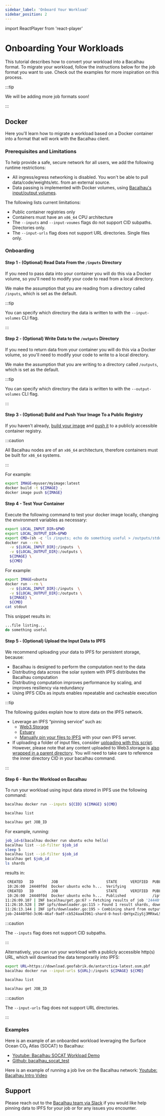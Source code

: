 ```yaml
---
sidebar_label: 'Onboard Your Workload'
sidebar_position: 2
---
```

import ReactPlayer from 'react-player'

# Onboarding Your Workloads

This tutorial describes how to convert your workload into a Bacalhau format. To migrate your workload, follow the instructions below for the job format you want to use. Check out the examples for more inspiration on this process.

:::tip

We will be adding more job formats soon!

:::

## Docker

Here you'll learn how to migrate a workload based on a Docker container into a format that will work with the Bacalhau client.

### Prerequisites and Limitations

To help provide a safe, secure network for all users, we add the following runtime restrictions:

- All ingress/egress networking is disabled. You won't be able to pull data/code/weights/etc. from an external source.
- Data passing is implemented with Docker volumes, using [Bacalhau's input/output volumes](../about-bacalhau/architecture.md#input--output-volumes).

The following lists current limitations:

* Public container registries only
* Containers must have an `x86_64` CPU architecture
* The `--inputs` and `--input-voumes` flags do not support CID subpaths. Directories only.
* The `--input-urls` flag does not support URL directories. Single files only.

### Onboarding

#### Step 1 - (Optional) Read Data From the `/inputs` Directory

If you need to pass data into your container you will do this via a Docker volume, so you'll need to modify your code to read from a local directory.

We make the assumption that you are reading from a directory called `/inputs`, which is set as the default.

:::tip

You can specify which directory the data is written to with the `--input-volumes` CLI flag.

:::

#### Step 2 - (Optional) Write Data to the `/outputs` Directory

If you need to return data from your container you will do this via a Docker volume, so you'll need to modify your code to write to a local directory.

We make the assumption that you are writing to a directory called `/outputs`, which is set as the default.

:::tip

You can specify which directory the data is written to with the `--output-volumes` CLI flag.

:::

#### Step 3 - (Optional) Build and Push Your Image To a Public Registry

If you haven't already, [build your image](https://docs.docker.com/engine/reference/commandline/build/) and [push it](https://docs.docker.com/engine/reference/commandline/push/) to a publicly accessible container registry.

:::caution

All Bacalhau nodes are of an `x86_64` architecture, therefore containers must be built for `x86_64` systems.

:::

For example:

```bash
export IMAGE=myuser/myimage:latest
docker build -t ${IMAGE} .
docker image push ${IMAGE}
```

#### Step 4 - Test Your Container

Execute the following command to test your docker image locally, changing the environment variables as necessary:

```bash
export LOCAL_INPUT_DIR=$PWD
export LOCAL_OUTPUT_DIR=$PWD
export CMD=(sh -c 'ls /inputs; echo do something useful > /outputs/stdout')
docker run --rm \
  -v ${LOCAL_INPUT_DIR}:/inputs  \
  -v ${LOCAL_OUTPUT_DIR}:/outputs \
  ${IMAGE} \
  ${CMD}
```

For example:

```bash
export IMAGE=ubuntu
docker run --rm \
  -v ${LOCAL_INPUT_DIR}:/inputs  \
  -v ${LOCAL_OUTPUT_DIR}:/outputs \
  ${IMAGE} \
  ${CMD}
cat stdout
```

This snippet results in:

```bash
...file listing...
do something useful
```

#### Step 5 - (Optional) Upload the Input Data to IPFS

We recommend uploading your data to IPFS for persistent storage, because:

* Bacalhau is designed to perform the computation next to the data
* Distributing data across the solar system with IPFS distributes the Bacalhau computation
* Distributing computation improves performance by scaling, and improves resiliency via redundancy
* Using IPFS CIDs as inputs enables repeatable and cacheable execution

:::tip

The following guides explain how to store data on the IPFS network.

- Leverage an IPFS “pinning service” such as:
  - [Web3.Storage](https://web3.storage/account/)
  - [Estuary](https://estuary.tech/sign-in)
  - [Manually pin your files to IPFS](https://docs.ipfs.io/how-to/pin-files/) with your own IPFS server.
- If uploading a folder of input files, consider [uploading with this script](https://web3.storage/docs/#create-the-upload-script). However, please note that any content uploaded to Web3.storage is [also wrapped in a parent directory](https://web3.storage/docs/how-tos/store/#directory-wrapping). You will need to take care to reference the inner directory CID in your bacalhau command.

:::

#### Step 6 - Run the Workload on Bacalhau

To run your workload using input data stored in IPFS use the following command:

```bash
bacalhau docker run --inputs ${CID} ${IMAGE} ${CMD}

bacalhau list 

bacalhau get JOB_ID
```

For example, running:

```bash
job_id=$(bacalhau docker run ubuntu echo hello)
bacalhau list --id-filter $job_id
sleep 5
bacalhau list --id-filter $job_id
bacalhau get $job_id
ls shards
```

results in:

```bash
 CREATED   ID        JOB                      STATE      VERIFIED  PUBLISHED 
 10:26:00  24440f0d  Docker ubuntu echo h...  Verifying                      
 CREATED   ID        JOB                      STATE      VERIFIED  PUBLISHED               
 10:26:00  24440f0d  Docker ubuntu echo h...  Published            /ipfs/bafybeiflj3kha... 
11:26:09.107 | INF bacalhau/get.go:67 > Fetching results of job '24440f0d-3c06-46af-9adf-cb524aa43961'...
11:26:10.528 | INF ipfs/downloader.go:115 > Found 1 result shards, downloading to temporary folder.
11:26:13.144 | INF ipfs/downloader.go:195 > Combining shard from output volume 'outputs' to final location: '/Users/phil/source/filecoin-project/docs.bacalhau.org'
job-24440f0d-3c06-46af-9adf-cb524aa43961-shard-0-host-QmYgxZiySj3MRkwLSL4X2MF5F9f2PMhAE3LV49XkfNL1o3
```

:::caution

The `--inputs` flag does not support CID subpaths.

:::

Alternatively, you can run your workload with a publicly accessible http(s) URL, which will download the data temporarily into IPFS:

```bash
export URL=https://download.geofabrik.de/antarctica-latest.osm.pbf
bacalhau docker run --input-urls ${URL}:/inputs ${IMAGE} ${CMD}

bacalhau list 

bacalhau get JOB_ID
```

:::caution

The `--input-urls` flag does not support URL directories.

:::

### Examples

Here is an example of an onboarded workload leveraging the Surface Ocean CO₂ Atlas (SOCAT) to Bacalhau:
- [Youtube: Bacalhau SOCAT Workload Demo](https://www.youtube.com/watch?v=t2AHD8yJhLY)
- [Github: bacalhau_socat_test](https://github.com/wesfloyd/bacalhau_socat_test)

<!-- <ReactPlayer playing controls url='https://www.youtube.com/watch?v=t2AHD8yJhLY' playing='false'/> -->

Here is an example of running a job live on the Bacalhau network: [Youtube: Bacalhau Intro Video](https://www.youtube.com/watch?v=wkOh05J5qgA)

## Support

Please reach out to the [Bacalhau team via Slack](https://filecoinproject.slack.com/archives/C02RLM3JHUY) if you would like help pinning data to IPFS for your job or for any issues you encounter.
